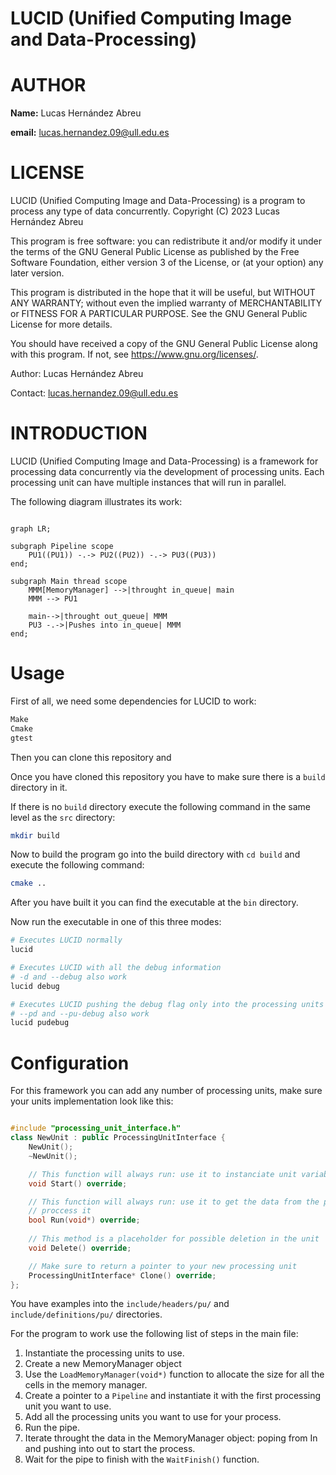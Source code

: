 # LUCID (Unified Computing Image and Data-Processing)
# AUTHOR

**Name:** Lucas Hernández Abreu

**email:** lucas.hernandez.09@ull.edu.es 

# LICENSE

LUCID (Unified Computing Image and Data-Processing) is a program to process
any type of data concurrently.
Copyright (C) 2023 Lucas Hernández Abreu

This program is free software: you can redistribute it and/or modify
it under the terms of the GNU General Public License as published by
the Free Software Foundation, either version 3 of the License, or
(at your option) any later version.

This program is distributed in the hope that it will be useful,
but WITHOUT ANY WARRANTY; without even the implied warranty of
MERCHANTABILITY or FITNESS FOR A PARTICULAR PURPOSE.  See the
GNU General Public License for more details.

You should have received a copy of the GNU General Public License
along with this program.  If not, see <https://www.gnu.org/licenses/>.

Author:  Lucas Hernández Abreu

Contact: lucas.hernandez.09@ull.edu.es


# INTRODUCTION

LUCID (Unified Computing Image and Data-Processing) is a framework for 
processing data concurrently via the development of processing units. Each 
processing unit can have multiple instances that will run in parallel.

The following diagram illustrates its work:

```mermaid

graph LR;

subgraph Pipeline scope
    PU1((PU1)) -.-> PU2((PU2)) -.-> PU3((PU3))  
end;

subgraph Main thread scope
    MMM[MemoryManager] -->|throught in_queue| main
    MMM --> PU1

    main-->|throught out_queue| MMM
    PU3 -.->|Pushes into in_queue| MMM
end;
```

# Usage

First of all, we need some dependencies for LUCID to work:

```bash
Make
Cmake
gtest
```
Then you can clone this repository and 

Once you have cloned this repository you have to make sure there is a `build` 
directory in it.

If there is no `build` directory execute the following command in the same 
level as the `src` directory:

```bash
mkdir build
```

Now to build the program go into the build directory with `cd build` and 
execute the following command:

```bash
cmake ..
```

After you have built it you can find the executable at the `bin` directory.

Now run the executable in one of this three modes:

```bash
# Executes LUCID normally
lucid 

# Executes LUCID with all the debug information
# -d and --debug also work 
lucid debug 

# Executes LUCID pushing the debug flag only into the processing units
# --pd and --pu-debug also work
lucid pudebug
```

# Configuration

For this framework you can add any number of processing units, make sure your 
units implementation look like this:

```c++

#include "processing_unit_interface.h"
class NewUnit : public ProcessingUnitInterface {
    NewUnit();
    ~NewUnit();

    // This function will always run: use it to instanciate unit variables.
    void Start() override; 

    // This function will always run: use it to get the data from the pipe and
    // proccess it
    bool Run(void*) override; 
    
    // This method is a placeholder for possible deletion in the unit
    void Delete() override;

    // Make sure to return a pointer to your new processing unit
    ProcessingUnitInterface* Clone() override;
};

```

You have examples into the `include/headers/pu/` and `include/definitions/pu/` directories.

For the program to work use the following list of steps in the main file:

1. Instantiate the processing units to use.
2. Create a new MemoryManager object
3. Use the `LoadMemoryManager(void*)` function to allocate the size for all 
the cells in the memory manager.
4. Create a pointer to a `Pipeline` and instantiate it with the first 
processing unit you want to use.
5. Add all the processing units you want to use for your process.
6. Run the pipe.
7. Iterate throught the data in the MemoryManager object: poping from In and 
pushing into out to start the process.
8. Wait for the pipe to finish with the `WaitFinish()` function.

